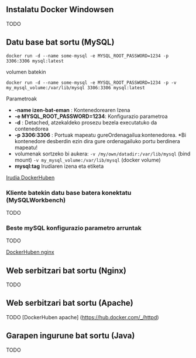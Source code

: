 
## Instalatu Docker Windowsen
TODO

## Datu base bat sortu (MySQL)

```docker run -d --name some-mysql -e MYSQL_ROOT_PASSWORD=1234 -p 3306:3306 mysql:latest```

volumen batekin 

```docker run -d --name some-mysql -e MYSQL_ROOT_PASSWORD=1234 -p -v my_mysql_volume:/var/lib/mysql 3306:3306 mysql:latest```

Parametroak
- **-name izen-bat-eman** : Kontenedorearen Izena 
- **-e MYSQL_ROOT_PASSWORD=1234**: Konfigurazio parametroa
- **-d** : Detached, atzekaldeko prosezu bezela executatuko da contenedorea
- **-p 3306:3306** : Portuak mapeatu gureOrdenagailua:kontenedorea. 
  *Bi kontenedore desberdin ezin dira gure ordenagailuko portu berdinera mapeatu!
- volumenak sortzeko bi aukera:
	```-v /my/own/datadir:/var/lib/mysql``` (bind mount)
 ```-v my_mysql_volume:/var/lib/mysql```  (docker volume)
- **mysql:tag** Irudiaren izena eta etiketa


[Irudia DockerHuben](https://hub.docker.com/_/mysql)

### Kliente batekin datu base batera konektatu (MySQLWorkbench)
TODO

### Beste mySQL konfigurazio parametro arruntak
TODO

[DockerHuben nginx](https://hub.docker.com/_/nginx)
## Web serbitzari bat sortu (Nginx)
TODO

## Web serbitzari bat sortu (Apache)

TODO
[DockerHuben apache] (https://hub.docker.com/_/httpd)

## Garapen ingurune bat sortu (Java)
TODO



